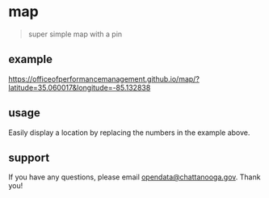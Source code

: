 # map
> super simple map with a pin

## example
https://officeofperformancemanagement.github.io/map/?latitude=35.060017&longitude=-85.132838

## usage
Easily display a location by replacing the numbers in the example above.

## support
If you have any questions, please email opendata@chattanooga.gov.  Thank you!
